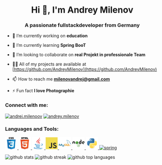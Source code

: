 <h1 align="center">Hi 👋, I'm Andrey Milenov</h1>
<h3 align="center">A passionate fullstackdeveloper from Germany</h3>

- 🔭 I’m currently working on **education**

- 🌱 I’m currently learning **Spring BooT**

- 👯 I’m looking to collaborate on **real Projekt in professionale Team**

- 👨‍💻 All of my projects are available at [https://github.com/AndreyMilenov](https://github.com/AndreyMilenov)

- 📫 How to reach me **milenovandrej@gmail.com**

- ⚡ Fun fact **I love Photographie**

<h3 align="left">Connect with me:</h3>
<p align="left">
<a href="https://fb.com/andrei.milenoov" target="blank"><img align="center" src="https://raw.githubusercontent.com/rahuldkjain/github-profile-readme-generator/master/src/images/icons/Social/facebook.svg" alt="andrei.milenoov" height="30" width="40" /></a>
<a href="https://instagram.com/andrey.milenov" target="blank"><img align="center" src="https://raw.githubusercontent.com/rahuldkjain/github-profile-readme-generator/master/src/images/icons/Social/instagram.svg" alt="andrey.milenov" height="30" width="40" /></a>
</p>

<h3 align="left">Languages and Tools:</h3>
<p align="left"> <a href="https://www.w3schools.com/css/" target="_blank" rel="noreferrer"> <img src="https://raw.githubusercontent.com/devicons/devicon/master/icons/css3/css3-original-wordmark.svg" alt="css3" width="40" height="40"/> </a> <a href="https://www.w3.org/html/" target="_blank" rel="noreferrer"> <img src="https://raw.githubusercontent.com/devicons/devicon/master/icons/html5/html5-original-wordmark.svg" alt="html5" width="40" height="40"/> </a> <a href="https://www.java.com" target="_blank" rel="noreferrer"> <img src="https://raw.githubusercontent.com/devicons/devicon/master/icons/java/java-original.svg" alt="java" width="40" height="40"/> </a> <a href="https://developer.mozilla.org/en-US/docs/Web/JavaScript" target="_blank" rel="noreferrer"> <img src="https://raw.githubusercontent.com/devicons/devicon/master/icons/javascript/javascript-original.svg" alt="javascript" width="40" height="40"/> </a> <a href="https://www.mysql.com/" target="_blank" rel="noreferrer"> <img src="https://raw.githubusercontent.com/devicons/devicon/master/icons/mysql/mysql-original-wordmark.svg" alt="mysql" width="40" height="40"/> </a> <a href="https://nodejs.org" target="_blank" rel="noreferrer"> <img src="https://raw.githubusercontent.com/devicons/devicon/master/icons/nodejs/nodejs-original-wordmark.svg" alt="nodejs" width="40" height="40"/> </a> <a href="https://www.python.org" target="_blank" rel="noreferrer"> <img src="https://raw.githubusercontent.com/devicons/devicon/master/icons/python/python-original.svg" alt="python" width="40" height="40"/> </a> <a href="https://spring.io/" target="_blank" rel="noreferrer"> <img src="https://www.vectorlogo.zone/logos/springio/springio-icon.svg" alt="spring" width="40" height="40"/> </a> </p>
<img class="output" src="https://github-readme-stats.vercel.app/api?username=AndreyMilenov&amp;theme=onedark&amp;show_icons=true&amp;hide_border=true&amp;count_private=true" alt="github stats">
<img class="output" src="https://github-readme-streak-stats.herokuapp.com/?user=AndreyMilenov&amp;theme=onedark&amp;hide_border=true" alt="github streak">
<img class="output" src="https://github-readme-stats.vercel.app/api/top-langs/?username=AndreyMilenov&amp;theme=onedark&amp;show_icons=true&amp;hide_border=true&amp;layout=compact" alt="github top languages">
